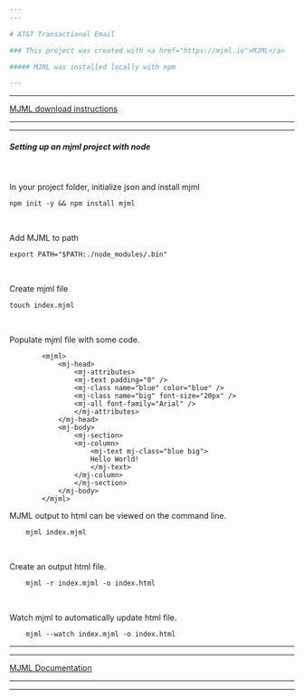 ```yaml
---
---

# AT&T Transactional Email

### This project was created with <a href="https://mjml.io">MJML</a>

##### MJML was installed locally with npm

---
```

---

<a href="https://mjml.io/download" target="_blank">MJML download instructions</a>

---
---

##### Setting up an mjml project with node

</br>

<p>In your project folder, initialize json and install mjml</p>   

 ``` npm init -y && npm install mjml ```

</br>    

<p>Add MJML to path</p>

``` export PATH="$PATH:./node_modules/.bin" ```

</br>

<p>Create mjml file</p>

``` touch index.mjml ```

</br>

<p>Populate mjml file with some code.</p> 

```
        <mjml>
            <mj-head>
                <mj-attributes>
                <mj-text padding="0" />
                <mj-class name="blue" color="blue" />
                <mj-class name="big" font-size="20px" />
                <mj-all font-family="Arial" />
                </mj-attributes>
            </mj-head>
            <mj-body>
                <mj-section>
                <mj-column>
                    <mj-text mj-class="blue big">
                    Hello World!
                    </mj-text>
                </mj-column>
                </mj-section>
            </mj-body>
        </mjml>

```

<p>MJML output to html can be viewed on the command line.</p>

```
    mjml index.mjml
```
<br/>

 <p>Create an output html file.</p>

```
    mjml -r index.mjml -o index.html
```

<br/>

<p>Watch mjml to automatically update html file.</p>

```
    mjml --watch index.mjml -o index.html
```

----
----
<a href="https://documentation.mjml.io/" target="_blank"> MJML Documentation </a>

---
---


